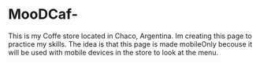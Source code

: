 # MooDCaf-

This is my Coffe store located in Chaco, Argentina.
Im creating this page to practice my skills. 
The idea is that this page is made mobileOnly becouse it will be used with mobile devices in the store to look at the menu.